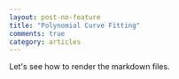 ```yaml
---
layout: post-no-feature
title: "Polynomial Curve Fitting"
comments: true
category: articles
---
```


Let's see how to render the markdown files.
